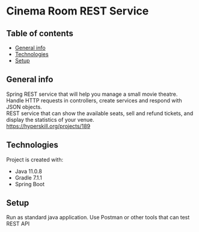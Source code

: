 # Cinema Room REST Service

## Table of contents
* [General info](#general-info)
* [Technologies](#technologies)
* [Setup](#setup)

## General info
Spring REST service that will help you manage a small movie theatre. Handle HTTP requests in controllers, create services and respond with JSON objects.  
REST service that can show the available seats, sell and refund tickets, and display the statistics of your venue.  
https://hyperskill.org/projects/189
	
## Technologies
Project is created with:
* Java 11.0.8
* Gradle 7.1.1
* Spring Boot
	
## Setup
Run as standard java application.
Use Postman or other tools that can test REST API
